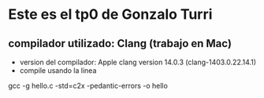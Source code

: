 # Este es el tp0 de Gonzalo Turri

## compilador utilizado: Clang (trabajo en Mac)

- version del compilador: Apple clang version 14.0.3 (clang-1403.0.22.14.1)
- compile usando la linea 

gcc -g hello.c -std=c2x  -pedantic-errors -o hello
